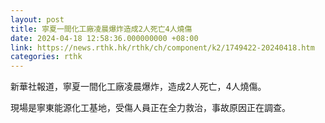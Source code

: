 ```yaml
---
layout: post
title: 寧夏一間化工廠凌晨爆炸造成2人死亡4人燒傷
date: 2024-04-18 12:58:36.000000000 +08:00
link: https://news.rthk.hk/rthk/ch/component/k2/1749422-20240418.htm
categories: rthk
---
```


新華社報道，寧夏一間化工廠凌晨爆炸，造成2人死亡，4人燒傷。

現場是寧東能源化工基地，受傷人員正在全力救治，事故原因正在調查。
